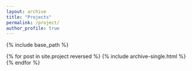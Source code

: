 ```yaml
---
layout: archive
title: "Projects"
permalink: /project/
author_profile: true
---
```



{% include base_path %}

{% for post in site.project reversed %}
  {% include archive-single.html %}
{% endfor %}
